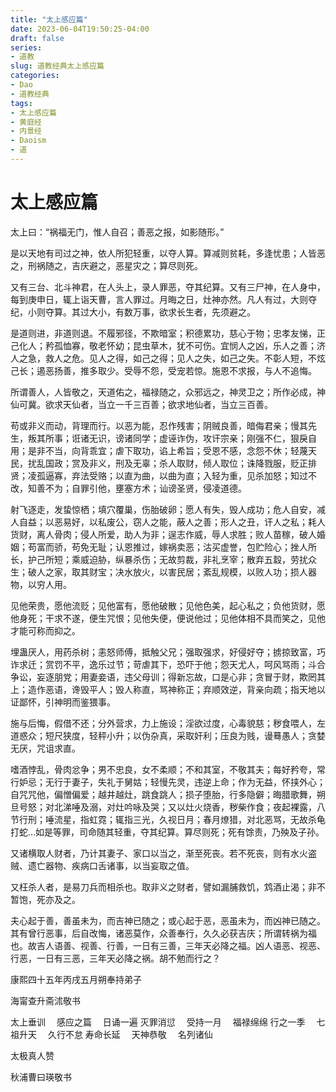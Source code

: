 ```yaml
---
title: "太上感应篇"
date: 2023-06-04T19:50:25-04:00
draft: false
series:
- 道教
slug: 道教经典太上感应篇
categories:
- Dao
- 道教经典
tags:
- 太上感应篇
- 黄庭经
- 内景经
- Daoism
- 道
---
```

# 太上感应篇

太上曰：“祸福无门，惟人自召；善恶之报，如影随形。”

是以天地有司过之神，依人所犯轻重，以夺人算。算减则贫耗，多逢忧患；人皆恶之，刑祸随之，吉庆避之，恶星灾之；算尽则死。

又有三台、北斗神君，在人头上，录人罪恶，夺其纪算。又有三尸神，在人身中，每到庚申日，辄上诣天曹，言人罪过。月晦之日，灶神亦然。凡人有过，大则夺纪，小则夺算。其过大小，有数万事，欲求长生者，先须避之。

是道则进，非道则退。不履邪径，不欺暗室；积德累功，慈心于物；忠孝友悌，正己化人；矜孤恤寡，敬老怀幼；昆虫草木，犹不可伤。宜悯人之凶，乐人之善；济人之急，救人之危。见人之得，如己之得；见人之失，如己之失。不彰人短，不炫己长；遏恶扬善，推多取少。受辱不怨，受宠若惊。施恩不求报，与人不追悔。

所谓善人，人皆敬之，天道佑之，福禄随之，众邪远之，神灵卫之；所作必成，神仙可冀。欲求天仙者，当立一千三百善；欲求地仙者，当立三百善。

苟或非义而动，背理而行。以恶为能，忍作残害；阴贼良善，暗侮君亲；慢其先生，叛其所事；诳诸无识，谤诸同学；虚诬诈伪，攻讦宗亲；刚强不仁，狠戾自用；是非不当，向背乖宜；虐下取功，谄上希旨；受恩不感，念怨不休；轻蔑天民，扰乱国政；赏及非义，刑及无辜；杀人取财，倾人取位；诛降戮服，贬正排贤；凌孤逼寡，弃法受赂；以直为曲，以曲为直；入轻为重，见杀加怒；知过不改，知善不为；自罪引他，壅塞方术；讪谤圣贤，侵凌道德。

射飞逐走，发蛰惊栖；填穴覆巢，伤胎破卵；愿人有失，毁人成功；危人自安，减人自益；以恶易好，以私废公，窃人之能，蔽人之善；形人之丑，讦人之私；耗人货财，离人骨肉；侵人所爱，助人为非；逞志作威，辱人求胜；败人苗稼，破人婚姻；苟富而骄，苟免无耻；认恩推过，嫁祸卖恶；沽买虚誉，包贮险心；挫人所长，护己所短；乘威迫胁，纵暴杀伤；无故剪裁，非礼烹宰；散弃五縠，劳扰众生；破人之家，取其财宝；决水放火，以害民居；紊乱规模，以败人功；损人器物，以穷人用。

见他荣贵，愿他流贬；见他富有，愿他破散；见他色美，起心私之；负他货财，愿他身死；干求不遂，便生咒恨；见他失便，便说他过；见他体相不具而笑之，见他才能可称而抑之。

埋蛊厌人，用药杀树；恚怒师傅，抵触父兄；强取强求，好侵好夺；掳掠致富，巧诈求迁；赏罚不平，逸乐过节；苛虐其下，恐吓于他；怨天尤人，呵风骂雨；斗合争讼，妄逐朋党；用妻妾语，违父母训；得新忘故，口是心非；贪冒于财，欺罔其上；造作恶语，谗毁平人；毁人称直，骂神称正；弃顺效逆，背亲向疏；指天地以证鄙怀，引神明而鉴猥事。

施与后悔，假借不还；分外营求，力上施设；淫欲过度，心毒貌慈；秽食喂人，左道惑众；短尺狭度，轻秤小升；以伪杂真，采取奸利；压良为贱，谩蓦愚人；贪婪无厌，咒诅求直。

嗜酒悖乱，骨肉忿争；男不忠良，女不柔顺；不和其室，不敬其夫；每好矜夸，常行妒忌；无行于妻子，失礼于舅姑；轻慢先灵，违逆上命；作为无益，怀挟外心；自咒咒他，偏憎偏爱；越井越灶，跳食跳人；损子堕胎，行多隐僻；晦腊歌舞，朔旦号怒；对北涕唾及溺，对灶吟咏及哭；又以灶火烧香，秽柴作食；夜起裸露，八节行刑；唾流星，指虹霓；辄指三光，久视日月；春月燎猎，对北恶骂，无故杀龟打蛇…如是等罪，司命随其轻重，夺其纪算。算尽则死；死有馀责，乃殃及子孙。

又诸横取人财者，乃计其妻子、家口以当之，渐至死丧。若不死丧，则有水火盗贼、遗亡器物、疾病口舌诸事，以当妄取之值。

又枉杀人者，是易刀兵而相杀也。取非义之财者，譬如漏脯救饥，鸩酒止渴；非不暂饱，死亦及之。

夫心起于善，善虽未为，而吉神已随之；或心起于恶，恶虽未为，而凶神已随之。其有曾行恶事，后自改悔，诸恶莫作，众善奉行，久久必获吉庆；所谓转祸为福也。故吉人语善、视善、行善，一日有三善，三年天必降之福。凶人语恶、视恶、行恶，一日有三恶，三年天必降之祸。胡不勉而行之？

康熙四十五年丙戌五月朔奉持弟子

海甯查升斋沭敬书

太上垂训 　感应之篇 　日诵一遍
灭罪消愆 　受持一月 　福禄绵绵
行之一季 　七祖升天 　久行不怠
寿命长延 　天神恭敬 　名列诸仙

太极真人赞

秋浦曹曰瑛敬书
